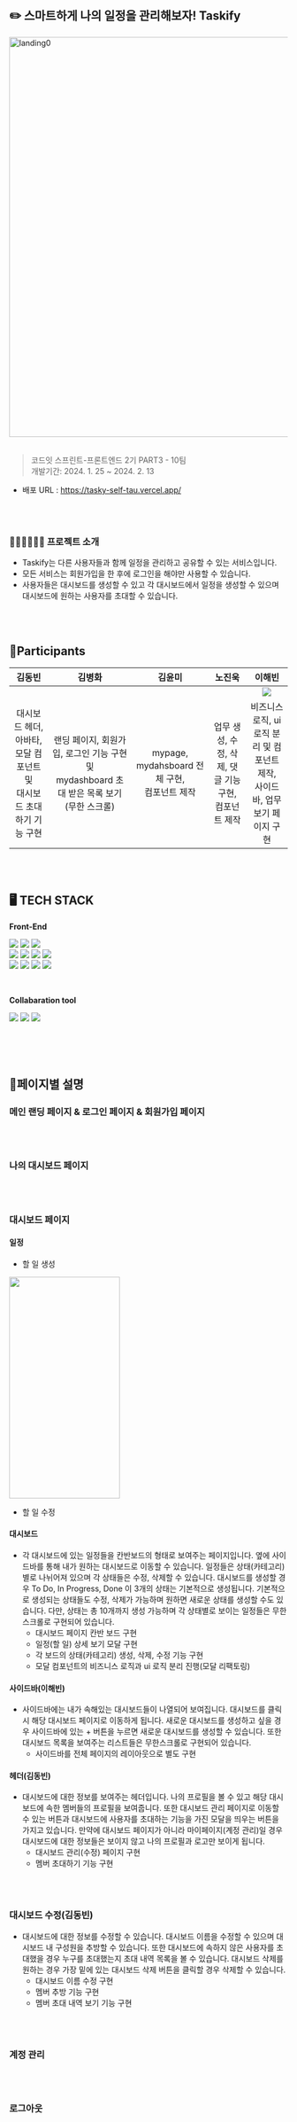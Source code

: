 ## :pencil2:  스마트하게 나의 일정을 관리해보자! Taskify
<img width="722" alt="landing0" src="https://github.com/codeit-part3-team7/Taskify/assets/139199039/817334bd-8c44-4297-9624-0baa122191fc">

<br/>
<br/>

 > 코드잇 스프린트-프론트엔드 2기 PART3 - 10팀 <br/>
 > 개발기간: 2024. 1. 25 ~ 2024. 2. 13 <br/>
 
- 배포 URL : https://tasky-self-tau.vercel.app/

<br/>
<br/>


### 💁🏻‍♀️💁🏻‍♂️ 프로젝트 소개
- Taskify는 다른 사용자들과 함께 일정을 관리하고 공유할 수 있는 서비스입니다.
- 모든 서비스는 회원가입을 한 후에 로그인을 해야만 사용할 수 있습니다.
- 사용자들은 대시보드를 생성할 수 있고 각 대시보드에서 일정을 생성할 수 있으며 대시보드에 원하는 사용자를 초대할 수 있습니다.


<br/>
<br/>

## 👯Participants

|   김동빈    |   김병화    |   김윤미    |   노진욱    |   이해빈   |
|:-----------:|:-----------:|:-----------:|:-----------:|:-----------:|
|    |   |    |    |  <img src = "https://encrypted-tbn0.gstatic.com/images?q=tbn:ANd9GcQI9PBPtsnFs5ToX-zSbAAi56VlRdhLJm93SVp7wQIwEw&s" />  |
|대시보드 헤더, 아바타, 모달 컴포넌트 및<br/> 대시보드 초대하기 기능 구현|랜딩 페이지, 회원가입, 로그인 기능 구현 및<br/> mydashboard 초대 받은 목록 보기(무한 스크롤)|mypage, mydahsboard 전체 구현,<br/> 컴포넌트 제작|업무 생성, 수정, 삭제, 댓글 기능 구현,<br/> 컴포넌트 제작| 비즈니스 로직, ui 로직 분리 및 컴포넌트 제작,<br> 사이드바, 업무 보기 페이지 구현|


<br/>
<br/>

## 🖥️ TECH STACK
<Strong>Front-End</Strong>

<img src="https://img.shields.io/badge/HTML5-E34F26?style=flat&logo=HTML5&logoColor=white"/> <img src="https://img.shields.io/badge/CSS3-1572B6?style=flat&logo=CSS3&logoColor=white"/> <img src="https://img.shields.io/badge/TypeScript-3178C6?style=flat&logo=TypeScript&logoColor=white"/> <br />
<img src="https://img.shields.io/badge/React-61DAFB?style=flat&logo=React&logoColor=white"/> <img src="https://img.shields.io/badge/tailwindcss-white?logo=tailwindcss"/> <img src="https://img.shields.io/badge/Next.js-000000?style=flat&logo=Next.js&logoColor=white"/> <img src="https://img.shields.io/badge/Shadcnui-161618?style=flat&logo=Shadcnui&logoColor=white"/> <br/>
<img src="https://img.shields.io/badge/Git-F05032?style=flat&logo=git&logoColor=white"/> <img src="https://img.shields.io/badge/Vercel-000000?style=flat&logo=Vercel&logoColor=white"/> <img src="https://img.shields.io/badge/Reacthookform-EC5990?style=flat&logo=Reacthookform&logoColor=white"/> <img src="https://img.shields.io/badge/Axios-000000?style=flat&logo=Axios&logoColor=white"/> 


<br/>


<Strong>Collabaration tool</Strong>

<img src="https://img.shields.io/badge/GitHub-000000?style=flat&logo=GitHub&logoColor=white"/> <img src="https://img.shields.io/badge/Discode-5865F2?style=flat&logo=discode&logoColor=white"/> <img src="https://img.shields.io/badge/Notion-000000?style=flat&logo=notion&logoColor=white"/>

<br/>


<br/>
<br/>

## 📄페이지별 설명

### 메인 랜딩 페이지 & 로그인 페이지 & 회원가입 페이지


<br/>
<br/>

### 나의 대시보드 페이지


<br/>
<br/>

### 대시보드 페이지
#### 일정
- 할 일 생성
<img src="https://github.com/Codeit-part3-team10/Tasky/assets/127473357/26d86018-c145-44ed-bec9-3cf41f5c2b5f" width="200" height="400"/>

- 할 일 수정

#### 대시보드
- 각 대시보드에 있는 일정들을 칸반보드의 형태로 보여주는 페이지입니다. 옆에 사이드바를 통해 내가 원하는 대시보드로 이동할 수 있습니다. 일정들은 상태(카테고리)별로 나뉘어져 있으며 각 상태들은 수정, 삭제할 수 있습니다. 대시보드를 생성할 경우 To Do, In Progress, Done 이 3개의 상태는 기본적으로 생성됩니다. 기본적으로 생성되는 상태들도 수정, 삭제가 가능하며 원하면 새로운 상태를 생성할 수도 있습니다. 다만, 상태는 총 10개까지 생성 가능하며 각 상태별로 보이는 일정들은 무한스크롤로 구현되어 있습니다.
  - 대시보드 페이지 칸반 보드 구현
  - 일정(할 일) 상세 보기 모달 구현
  - 각 보드의 상태(카테고리) 생성, 삭제, 수정 기능 구현
  - 모달 컴포넌트의 비즈니스 로직과 ui 로직 분리 진행(모달 리팩토링)

#### 사이드바(이해빈)
- 사이드바에는 내가 속해있는 대시보드들이 나열되어 보여집니다. 대시보드를 클릭 시 해당 대시보드 페이지로 이동하게 됩니다. 새로운 대시보드를 생성하고 싶을 경우 사이드바에 있는 + 버튼을 누르면 새로운 대시보드를 생성할 수 있습니다. 또한 대시보드 목록을 보여주는 리스트들은 무한스크롤로 구현되어 있습니다.
  - 사이드바를 전체 페이지의 레이아웃으로 별도 구현

#### 헤더(김동빈)
- 대시보드에 대한 정보를 보여주는 헤더입니다. 나의 프로필을 볼 수 있고 해당 대시보드에 속한 멤버들의 프로필을 보여줍니다. 또한 대시보드 관리 페이지로 이동할 수 있는 버튼과 대시보드에 사용자를 초대하는 기능을 가진 모달을 띄우는 버튼을 가지고 있습니다. 만약에 대시보드 페이지가 아니라 마이페이지(계정 관리)일 경우 대시보드에 대한 정보들은 보이지 않고 나의 프로필과 로고만 보이게 됩니다.
  - 대시보드 관리(수정) 페이지 구현
  - 멤버 초대하기 기능 구현

<br/>
<br/>

### 대시보드 수정(김동빈)
- 대시보드에 대한 정보를 수정할 수 있습니다. 대시보드 이름을 수정할 수 있으며 대시보드 내 구성원을 추방할 수 있습니다. 또한 대시보드에 속하지 않은 사용자를 초대했을 경우 누구를 초대했는지 초대 내역 목록을 볼 수 있습니다. 대시보드 삭제를 원하는 경우 가장 밑에 있는 대시보드 삭제 버튼을 클릭할 경우 삭제할 수 있습니다.
  - 대시보드 이름 수정 구현
  - 멤버 추방 기능 구현
  - 멤버 초대 내역 보기 기능 구현 

<br/>
<br/>

### 계정 관리



<br/>
<br/>

### 로그아웃



<br/>
<br/>

